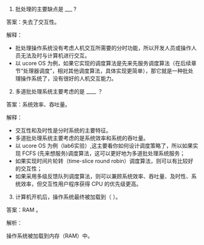
1. 批处理的主要缺点是 ___ ?

答案：失去了交互性。

解释：

- 批处理操作系统没有考虑人机交互所需要的分时功能，所以开发人员或操作人员无法及时与计算机进行交互。 
- 以 ucore OS 为例，如果它实现的调度算法是先来先服务调度算法（在后续章节“处理器调度”，相对其他调度算法，具体实现更简单），那它就是一种批处理操作系统了，没有很好的人机交互能力。

2. 多道批处理系统主要考虑的是 ____ ？

答案：系统效率、吞吐量。

解释：

- 交互性和及时性是分时系统的主要特征。
- 多道批处理系统主要考虑的是系统效率和系统的吞吐量。 
- 以 ucore OS 为例（lab6实验）,这主要看你如何设计调度策略了，所以如果实现 FCFS (先来想服务)调度算法，这可以更好地为多道批处理系统服务；
- 如果实现时间片轮转（time-slice round robin）调度算法，则可以有比较好的交互性；
- 如果采用多级反馈队列调度算法，则可以兼顾系统效率、吞吐量、及时性、系统效率，但交互性用户程序获得 CPU 的优先级更高。

3. 计算机开机后，操作系统最终被加载到（ ）。

答案：RAM 。

解析：

操作系统被加载到内存（RAM）中。










